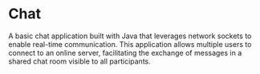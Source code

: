 # Chat
A basic chat application built with Java that leverages network sockets to enable real-time communication. This application allows multiple users to connect to an online server, facilitating the exchange of messages in a shared chat room visible to all participants.
